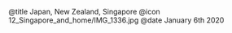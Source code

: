 @title		Japan, New Zealand, Singapore
@icon		12_Singapore_and_home/IMG_1336.jpg
@date		January 6th 2020

